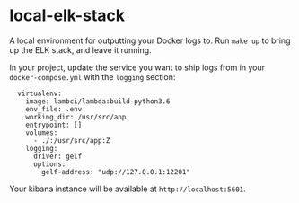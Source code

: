 # local-elk-stack

A local environment for outputting your Docker logs to. Run `make up` to bring up the ELK stack, and leave it running.

In your project, update the service you want to ship logs from in your `docker-compose.yml` with the `logging` section:

```
  virtualenv:
    image: lambci/lambda:build-python3.6
    env_file: .env
    working_dir: /usr/src/app
    entrypoint: []
    volumes:
      - ./:/usr/src/app:Z
    logging:
      driver: gelf
      options:
        gelf-address: "udp://127.0.0.1:12201"
```
Your kibana instance will be available at `http://localhost:5601`.
